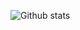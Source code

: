 ![Github stats](https://github-readme-stats.vercel.app/api?username=Botan-Cosar&theme=codeSTACKr&show_icons=true&count_private=true&include_all_commits=true)

